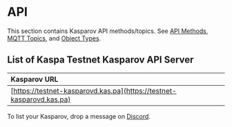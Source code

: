 # API

This section contains Kasparov API methods/topics. See [API Methods](methods.md), [MQTT Topics](mqtt-topics.md), and [Object Types](object-types.md).

## List of Kaspa Testnet Kasparov API Server

| Kasparov URL |
| :--- |
| [https://testnet-kasparovd.kas.pa](https://testnet-kasparovd.kas.pa) |

To list your Kasparov, drop a message on [Discord](https://discord.gg/WmGhhzk).

